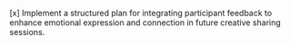 [x] Implement a structured plan for integrating participant feedback to enhance emotional expression and connection in future creative sharing sessions.